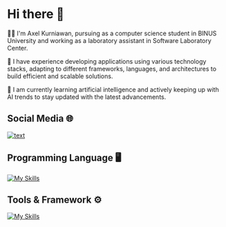 # Hi there 👋

🧒🏻 I'm Axel Kurniawan, pursuing as a computer science student in BINUS University and working as a laboratory assistant in Software Laboratory Center. 

🌟 I have experience developing applications using various technology stacks, adapting to different frameworks, languages, and architectures to build efficient and scalable solutions.

📔 I am currently learning artificial intelligence and actively keeping up with AI trends to stay updated with the latest advancements.

## Social Media 🌐
[![text](https://img.shields.io/badge/LinkedIn-0077B5?style=for-the-badge&logo=linkedin&logoColor=white)](https://www.linkedin.com/in/axel-kurniawan-970848226/)

## Programming Language 🖥️
[![My Skills](https://skillicons.dev/icons?i=js,c,cs,cpp,java,python,php,kotlin,rust,go)](https://skillicons.dev)

## Tools & Framework ⚙️
[![My Skills](https://skillicons.dev/icons?i=laravel,react,tailwind,bootstrap,docker,express,mongodb,firebase,mysql,postgresql,flask,electron,tauri,sklearn,tensorflow,scss,svelte,nest,azure,terraform)](https://skillicons.dev)
<!--
**axelkrnwn/axelkrnwn** is a ✨ _special_ ✨ repository because its `README.md` (this file) appears on your GitHub profile.

Here are some ideas to get you started:

-  I’m currently working on ...
-  I’m currently learning ...
- 👯 I’m looking to collaborate on ...
- 🤔 I’m looking for help with ...
- 💬 Ask me about ...
- 📫 How to reach me: ...
- 😄 Pronouns: ...
- ⚡ Fun fact: ...
-->
